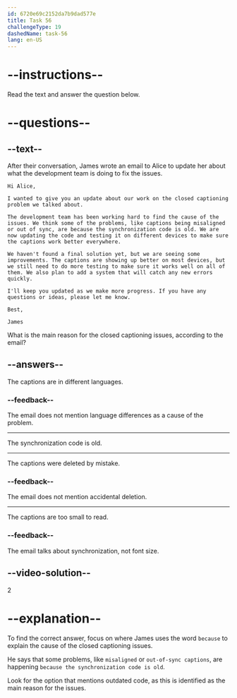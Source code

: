 ```yaml
---
id: 6720e69c2152da7b9dad577e
title: Task 56
challengeType: 19
dashedName: task-56
lang: en-US
---
```


<!-- READING -->

# --instructions--

Read the text and answer the question below.

# --questions--

## --text--

After their conversation, James wrote an email to Alice to update her about what the development team is doing to fix the issues.

`Hi Alice,`

`I wanted to give you an update about our work on the closed captioning problem we talked about.`

`The development team has been working hard to find the cause of the issues. We think some of the problems, like captions being misaligned or out of sync, are because the synchronization code is old. We are now updating the code and testing it on different devices to make sure the captions work better everywhere.`

`We haven't found a final solution yet, but we are seeing some improvements. The captions are showing up better on most devices, but we still need to do more testing to make sure it works well on all of them. We also plan to add a system that will catch any new errors quickly.`

`I'll keep you updated as we make more progress. If you have any questions or ideas, please let me know.`

`Best,`

`James`

What is the main reason for the closed captioning issues, according to the email?

## --answers--

The captions are in different languages.

### --feedback--

The email does not mention language differences as a cause of the problem.

---

The synchronization code is old.

---

The captions were deleted by mistake.

### --feedback--

The email does not mention accidental deletion.

---

The captions are too small to read.

### --feedback--

The email talks about synchronization, not font size.

## --video-solution--

2

# --explanation--

To find the correct answer, focus on where James uses the word `because` to explain the cause of the closed captioning issues.

He says that some problems, like `misaligned` or `out-of-sync captions`, are happening `because the synchronization code is old`.

Look for the option that mentions outdated code, as this is identified as the main reason for the issues.
